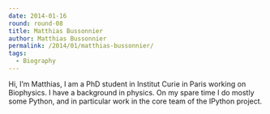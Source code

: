 ```yaml
---
date: 2014-01-16
round: round-08
title: Matthias Bussonnier
author: Matthias Bussonnier
permalink: /2014/01/matthias-bussonnier/
tags:
  - Biography
---
```

<p style="text-align: left;">
  Hi, I&#8217;m Matthias, I am a PhD student in Institut Curie in Paris working on Biophysics. I have a background in physics. On my spare time I do mostly some Python, and in particular work in the core team of the IPython project.
</p>
